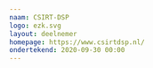 ```yaml
---
naam: CSIRT-DSP
logo: ezk.svg
layout: deelnemer
homepage: https://www.csirtdsp.nl/
ondertekend: 2020-09-30 00:00
---
```

